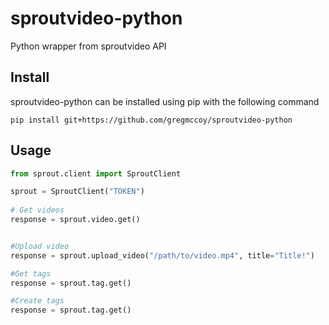 # sproutvideo-python
Python wrapper from sproutvideo API

## Install

sproutvideo-python can be installed using pip with the following command

`pip install git+https://github.com/gregmccoy/sproutvideo-python`


## Usage

```python
from sprout.client import SproutClient

sprout = SproutClient("TOKEN")
    
# Get videos
response = sprout.video.get()


#Upload video
response = sprout.upload_video("/path/to/video.mp4", title="Title!")

#Get tags
response = sprout.tag.get()

#Create tags
response = sprout.tag.get()
    

```
